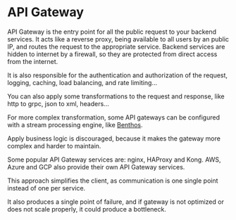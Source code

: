 # API Gateway

API Gateway is the entry point for all the public request to your backend
services. It acts like a reverse proxy, being available to all users by an
public IP, and routes the request to the appropriate service. Backend services
are hidden to internet by a firewall, so they are protected from direct access
from the internet.

It is also responsible for the authentication and authorization of the request,
logging, caching, load balancing, and rate limiting...

You can also apply some transformations to the request and response, like http
to grpc, json to xml, headers...

For more complex transformation, some API gateways can be configured with a
stream processing engine, like [Benthos](https://www.benthos.dev/).

Apply business logic is discouraged, because it makes the gateway more complex
and harder to maintain.

Some popular API Gateway services are: nginx, HAProxy and Kong. AWS, Azure and
GCP also provide their own API Gateway services.

This approach simplifies the client, as communication is one single point
instead of one per service.

It also produces a single point of failure, and if gateway is not optimized or
does not scale properly, it could produce a bottleneck.
